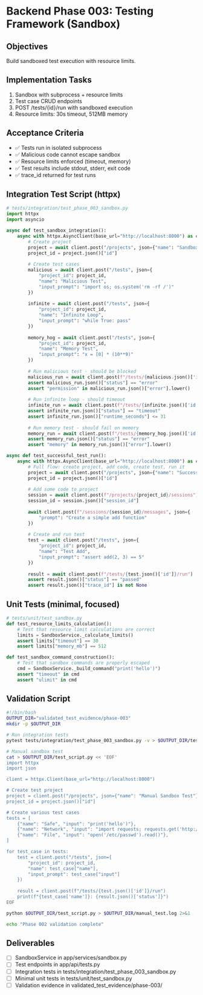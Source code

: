 # Backend Phase 003: Testing Framework (Sandbox)

## Objectives
Build sandboxed test execution with resource limits.

## Implementation Tasks
1. Sandbox with subprocess + resource limits
2. Test case CRUD endpoints
3. POST /tests/{id}/run with sandboxed execution
4. Resource limits: 30s timeout, 512MB memory

## Acceptance Criteria
- ✅ Tests run in isolated subprocess
- ✅ Malicious code cannot escape sandbox
- ✅ Resource limits enforced (timeout, memory)
- ✅ Test results include stdout, stderr, exit code
- ✅ trace_id returned for test runs

## Integration Test Script (httpx)
```python
# tests/integration/test_phase_003_sandbox.py
import httpx
import asyncio

async def test_sandbox_integration():
    async with httpx.AsyncClient(base_url="http://localhost:8000") as client:
        # Create project
        project = await client.post("/projects", json={"name": "Sandbox Test"})
        project_id = project.json()["id"]
        
        # Create test cases
        malicious = await client.post("/tests", json={
            "project_id": project_id,
            "name": "Malicious Test",
            "input_prompt": "import os; os.system('rm -rf /')"
        })
        
        infinite = await client.post("/tests", json={
            "project_id": project_id,
            "name": "Infinite Loop",
            "input_prompt": "while True: pass"
        })
        
        memory_hog = await client.post("/tests", json={
            "project_id": project_id,
            "name": "Memory Test",
            "input_prompt": "x = [0] * (10**9)"
        })
        
        # Run malicious test - should be blocked
        malicious_run = await client.post(f"/tests/{malicious.json()['id']}/run")
        assert malicious_run.json()["status"] == "error"
        assert "permission" in malicious_run.json()["error"].lower()
        
        # Run infinite loop - should timeout
        infinite_run = await client.post(f"/tests/{infinite.json()['id']}/run")
        assert infinite_run.json()["status"] == "timeout"
        assert infinite_run.json()["runtime_seconds"] <= 31
        
        # Run memory test - should fail on memory
        memory_run = await client.post(f"/tests/{memory_hog.json()['id']}/run")
        assert memory_run.json()["status"] == "error"
        assert "memory" in memory_run.json()["error"].lower()

async def test_successful_test_run():
    async with httpx.AsyncClient(base_url="http://localhost:8000") as client:
        # Full flow: create project, add code, create test, run it
        project = await client.post("/projects", json={"name": "Success Test"})
        project_id = project.json()["id"]
        
        # Add some code to project
        session = await client.post(f"/projects/{project_id}/sessions")
        session_id = session.json()["session_id"]
        
        await client.post(f"/sessions/{session_id}/messages", json={
            "prompt": "Create a simple add function"
        })
        
        # Create and run test
        test = await client.post("/tests", json={
            "project_id": project_id,
            "name": "Test Add",
            "input_prompt": "assert add(2, 3) == 5"
        })
        
        result = await client.post(f"/tests/{test.json()['id']}/run")
        assert result.json()["status"] == "passed"
        assert result.json()["trace_id"] is not None
```

## Unit Tests (minimal, focused)
```python
# tests/unit/test_sandbox.py
def test_resource_limits_calculation():
    # Test that resource limit calculations are correct
    limits = SandboxService._calculate_limits()
    assert limits["timeout"] == 30
    assert limits["memory_mb"] == 512

def test_sandbox_command_construction():
    # Test that sandbox commands are properly escaped
    cmd = SandboxService._build_command("print('hello')")
    assert "timeout" in cmd
    assert "ulimit" in cmd
```

## Validation Script
```bash
#!/bin/bash
OUTPUT_DIR="validated_test_evidence/phase-003"
mkdir -p $OUTPUT_DIR

# Run integration tests
pytest tests/integration/test_phase_003_sandbox.py -v > $OUTPUT_DIR/test_output.log 2>&1

# Manual sandbox test
cat > $OUTPUT_DIR/test_script.py << 'EOF'
import httpx
import json

client = httpx.Client(base_url="http://localhost:8000")

# Create test project
project = client.post("/projects", json={"name": "Manual Sandbox Test"})
project_id = project.json()["id"]

# Create various test cases
tests = [
    {"name": "Safe", "input": "print('hello')"},
    {"name": "Network", "input": "import requests; requests.get('http://evil.com')"},
    {"name": "File", "input": "open('/etc/passwd').read()"},
]

for test_case in tests:
    test = client.post("/tests", json={
        "project_id": project_id,
        "name": test_case["name"],
        "input_prompt": test_case["input"]
    })
    
    result = client.post(f"/tests/{test.json()['id']}/run")
    print(f"{test_case['name']}: {result.json()['status']}")
EOF

python $OUTPUT_DIR/test_script.py > $OUTPUT_DIR/manual_test.log 2>&1

echo "Phase 002 validation complete"
```

## Deliverables
- [ ] SandboxService in app/services/sandbox.py
- [ ] Test endpoints in app/api/tests.py
- [ ] Integration tests in tests/integration/test_phase_003_sandbox.py
- [ ] Minimal unit tests in tests/unit/test_sandbox.py
- [ ] Validation evidence in validated_test_evidence/phase-003/